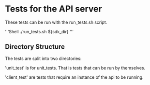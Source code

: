 # Tests for the API server

These tests can be run with the run_tests.sh script.

'''Shell
./run_tests.sh ${sdk_dir}
'''

## Directory Structure

The tests are split into two directories:

'unit_test' is for unit_tests.  That is tests that can be run by themselves.

'client_test' are tests that require an instance of the api to be running.
